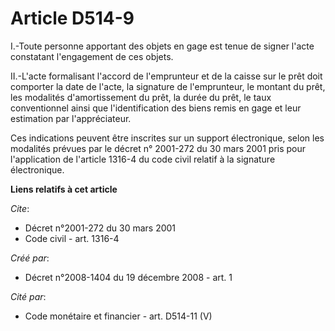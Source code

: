 # Article D514-9

I.-Toute personne apportant des objets en gage est tenue de signer l'acte constatant l'engagement de ces objets. 

II.-L'acte formalisant l'accord de l'emprunteur et de la caisse sur le prêt doit comporter la date de l'acte, la signature de
l'emprunteur, le montant du prêt, les modalités d'amortissement du prêt, la durée du prêt, le taux conventionnel ainsi que
l'identification des biens remis en gage et leur estimation par l'appréciateur. 

Ces indications peuvent être inscrites sur un support électronique, selon les modalités prévues par le décret n° 2001-272 du
30 mars 2001 pris pour l'application de l'article 1316-4 du code civil relatif à la signature électronique.

**Liens relatifs à cet article**

_Cite_:

  - Décret n°2001-272 du 30 mars 2001
  - Code civil - art. 1316-4

_Créé par_:

  - Décret n°2008-1404 du 19 décembre 2008 - art. 1

_Cité par_:

  - Code monétaire et financier - art. D514-11 (V)

